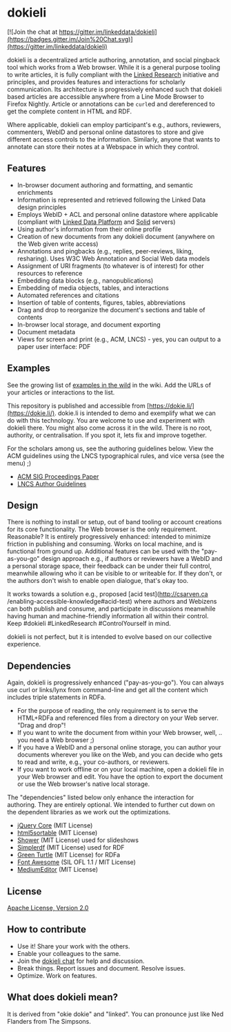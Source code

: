 # dokieli

[![Join the chat at https://gitter.im/linkeddata/dokieli](https://badges.gitter.im/Join%20Chat.svg)](https://gitter.im/linkeddata/dokieli)

dokieli is a decentralized article authoring, annotation, and social pingback
tool which works from a Web browser. While it is a general purpose tooling to
write articles, it is fully compliant with the [Linked
Research](https://github.com/csarven/linked-research) initiative and principles,
and provides features and interactions for scholarly communication. Its
architecture is progressively enhanced such that dokieli based articles are
accessible anywhere from a Line Mode Browser to Firefox Nightly. Article or
annotations can be `curl`ed and dereferenced to get the complete content in HTML
and RDF.

Where applicable, dokieli can employ participant's e.g., authors, reviewers,
commenters, WebID and personal online datastores to store and give different
access controls to the information. Similarly, anyone that wants to annotate can
store their notes at a Webspace in which they control.


## Features
* In-browser document authoring and formatting, and semantic enrichments
* Information is represented and retrieved following the Linked Data design principles
* Employs WebID + ACL and personal online datastore where applicable (compliant with [Linked Data Platform](http://www.w3.org/TR/ldp/) and [Solid](https://github.com/solid/solid-spec) servers)
* Using author's information from their online profile
* Creation of new documents from any dokieli document (anywhere on the Web given write access)
* Annotations and pingbacks (e.g., replies, peer-reviews, liking, resharing). Uses W3C Web Annotation and Social Web data models
* Assignment of URI fragments (to whatever is of interest) for other resources to reference
* Embedding data blocks (e.g., nanopublications)
* Embedding of media objects, tables, and interactions
* Automated references and citations
* Insertion of table of contents, figures, tables, abbreviations
* Drag and drop to reorganize the document's sections and table of contents
* In-browser local storage, and document exporting
* Document metadata
* Views for screen and print (e.g., ACM, LNCS) - yes, you can output to a paper user interface: PDF


## Examples
See the growing list of [examples in the
wild](https://github.com/linkeddata/dokieli/wiki#examples-in-the-wild) in the
wiki. Add the URLs of your articles or interactions to the list.

This repository is published and accessible from
[https://dokie.li/](https://dokie.li/). dokie.li is intended to demo and
exemplify what we can do with this technology. You are welcome to use and
experiment with dokieli there. You might also come across it in the wild. There
is no root, authority, or centralisation. If you spot it, lets fix and improve
together.

For the scholars among us, see the authoring guidelines below. View the ACM
guidelines using the LNCS typographical rules, and vice versa (see the menu) ;)
* [ACM SIG Proceedings Paper](http://linked-research.270a.info/acm-sigproc-sp)
* [LNCS Author Guidelines](http://linked-research.270a.info/lncs-splnproc)


## Design
There is nothing to install or setup, out of band tooling or account creations
for its core functionality. The Web browser is the only requirement. Reasonable?
It is entirely progressively enhanced: intended to minimize friction in
publishing and consuming. Works on local machine, and is functional from ground
up. Additional features can be used with the "pay-as-you-go" design approach
e.g., if authors or reviewers have a WebID and a personal storage space, their
feedback can be under their full control, meanwhile allowing who it can be
visible to or writeable for. If they don't, or the authors don't wish to enable
open dialogue, that's okay too.

It works towards a solution e.g., proposed [acid test](http://csarven.ca
/enabling-accessible-knowledge#acid-test) where authors and Webizens can both
publish and consume, and participate in discussions meanwhile having human and
machine-friendly information all within their control. Keep #dokieli
#LinkedResearch #ControlYourself in mind.

dokieli is not perfect, but it is intended to evolve based on our collective
experience.

## Dependencies
Again, dokieli is progressively enhanced ("pay-as-you-go"). You can always use
curl or links/lynx from command-line and get all the content which includes
triple statements in RDFa.

* For the purpose of reading, the only requirement is to serve the HTML+RDFa
and referenced files from a directory on your Web server. "Drag and drop"!
* If you want to write the document from within your Web browser, well, .. you
need a Web browser ;)
* If you have a WebID and a personal online storage, you can author your
documents wherever you like on the Web, and you can decide who gets to read and
write, e.g., your co-authors, or reviewers.
* If you want to work offline or on your local machine, open a dokieli file in
your Web browser and edit. You have the option to export the document or use
the Web browser's native local storage.

The "dependencies" listed below only enhance the interaction for authoring.
They are entirely optional. We intended to further cut down on the dependent
libraries as we work out the optimizations.

* [jQuery Core](http://jquery.com/) (MIT License)
* [html5sortable](https://github.com/voidberg/html5sortable) (MIT License)
* [Shower](https://github.com/shower/shower) (MIT License) used for slideshows
* [Simplerdf](https://github.com/nicola/simplerdf) (MIT License) used for RDF
* [Green Turtle](https://github.com/alexmilowski/green-turtle) (MIT License) for RDFa
* [Font Awesome](https://github.com/FortAwesome/Font-Awesome) (SIL OFL 1.1 / MIT License)
* [MediumEditor](https://gitter.im/yabwe/medium-editor) (MIT License)


## License
[Apache License, Version 2.0](http://www.apache.org/licenses/LICENSE-2.0)


## How to contribute
* Use it! Share your work with the others.
* Enable your colleagues to the same.
* Join the [dokieli chat](https://gitter.im/linkeddata/dokieli) for help and discussion.
* Break things. Report issues and document. Resolve issues.
* Optimize. Work on features.


## What does dokieli mean?
It is derived from "okie dokie" and "linked". You can pronounce just like Ned
Flanders from The Simpsons.
